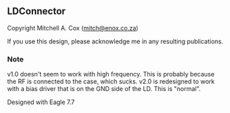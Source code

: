 ## LDConnector
Copyright Mitchell A. Cox (mitch@enox.co.za)

If you use this design, please acknowledge me in any resulting publications.

### Note

v1.0 doesn't seem to work with high frequency. This is probably because the RF is connected to the case, which sucks.
v2.0 is redesigned to work with a bias driver that is on the GND side of the LD. This is "normal".
 
Designed with Eagle 7.7